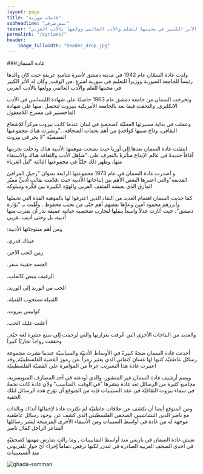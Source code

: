 ```yaml
---
layout: page
title: "قامات سورية"
subheadline: "نبض شرقي"
teaser: "ولدت غادة السمّان عام 1942 في مدينة دمشق لأسرة شاميةٍ عريقةٍ حيث كان والدها رئيساً للجامعة السورية ووزيراً للتعليم في سورية لفترةٍ من الوقت, وكان له الأثر الكبير في محبتها للعلم والأدب العالمي وولعها بالأدب العربي"
permalink: "/syrians/"
header:
    image_fullwidth: "header_drop.jpg"
---
```


###غادة السمان

ولدت غادة السمّان عام 1942 في مدينة دمشق لأسرة شاميةٍ عريقةٍ حيث كان والدها رئيساً للجامعة السورية ووزيراً للتعليم في سورية لفترةٍ .من الوقت, وكان له الأثر الكبير في محبتها للعلم والأدب العالمي وولعها بالأدب العربي

وتخرجت السمان من جامعة دمشق عام 1963 حاصلةً على شهادة الليسانس في الأدب الانكليزي, والتحقت فيما بعد بالجامعة الأمريكية ببيروت لتحصل .منها على شهادة الماجستير في مسرح اللامعقول

وعملت في بداية مسيرتها العمليّة كصحفيةٍ في لبنان عندما كانت بيروت مركزاً للإشعاع الثقافي، وذاع صيتها كواحدةٍ من أهم نجمات الصحافة، ."ونشرت هناك مجموعتها القصصيّة "لا بحر في بيروت

انتقلت غادة السمان بعدها إلى أوربا حيث نضجت موهبتها الأدبية هناك ودخلت تجربتها آفاقاً جديدةً في عالم الإبداع متأثرةً بالتعرف على ."مناهل الأدب والثقافة هناك والاستقاء منها، وظهر ذلك جليّاً في مجموعتها الثالثة "ليل الغرباء

و أصدرت غادة السمان في عام 1973 مجموعتها الرابعة بعنوان "رحيل المرافئ القديمة"والتي اعتبرها البعض الأهم بين إنتاجاتها الأدبية حيث .قدّمت بقالبٍ أدبيٍّ مميّز المأزق الذي يعيشه المثقف العربي والهوّة الكبيرة بين فكره وسلوكه

كما جذبت السمان اهتمام العديد من النقاد الذين اعترفوا لها بالموهبة الفذة التي تحملها وأبرزهم محمود أمين وعدّها بعضهم أهم حتّى من نجيب محفوظ . ولُقّبت بـ "نوّارة دمشق"، حيث أثارت جدلاً واسعاً بنقلها لتجارب شخصية حياتية عميقة ندر أن تقترب منها أديبة، بل وحتى أديب .عربي

:ومن أهم منتوجاتها الأدبية

.عيناك قدري

.زمن الحب الآخر

.الجسد حقيبة سفر

.الرغيف ينبض كالقلب

.الحب من الوريد إلى الوريد

.القبيلة تستجوب القتيلة

.كوابيس بيروت

.أعلنت عليك الحب

.والعديد من النتاجات الأخرى التي عُرفت بغزارتها والتي تُرجمت إلى سبع عشرة لغة حيّة, وحققت رواجاً تجاريّاَ كبيراَ


أحدثت غادة السمان ضجةً كبيرةً في الأوساط الأدبيّة والسياسيّة عندما نشرت مجموعة رسائل عاطفيّة كتبها لها غسان كنفاني الذي يعتبر رمزاً .من رموز القضية الفلسطينيّة, وقد اعتبرت غادة هذا التسريب جزءاً من المؤامرة على القضيّة الفلسطينيّة

ويضم أرشيف غادة السمان غير المنشور، والذي أودعته في أحد المصارف السويسرية، مجاميع كثيرة من الرسائل تعد غادة بنشرها "في الوقت .المناسب" ولأن غادة كانت نجمةً في سماء بيروت الثقافيّة في عقد الستينيات فإنه من المتوقع أن تؤرخ هذه الرسائل لتلك الحقبة


ومن المتوقع أيضا أن تكشف عن علاقات عاطفيّة لم تكترث غادة لإخفائها آنذاك وبالذات مع ناصر الدين النشاشيبي الصحفي الفلسطيني الذي كشف عن .وجود رسائل عاطفية موجهة له من غادة في أواسط الستينات ومن الأسماء الأخرى المرشحة لنشر رسائلها الشاعر الراحل كمال ناصر

تعيش غادة السمان في باريس منذ أواسط الثمانينيات , وما زالت تمارس مهنتها كصحفيّةٍ في احدى الصحف العربية الصادرة في لندن, لكنها ترفض .تماماً إجراء أيّ حوارٍ تلفزيوني منذ السبعينيات

<img src="{{ site.url }}/images/ghada-samman.jpeg" alt="ghada-samman"/>
